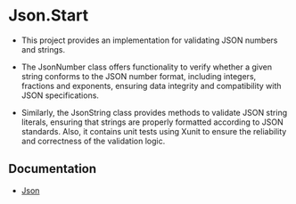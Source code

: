 # Json.Start

  - This project provides an implementation for validating JSON numbers and strings.

  - The JsonNumber class offers functionality to verify whether a given string conforms to the JSON number format, including integers, fractions and exponents, ensuring data integrity and compatibility with JSON specifications. 
  
  - Similarly, the JsonString class provides methods to validate JSON string literals, ensuring that strings are properly formatted according to JSON standards. Also, it contains unit tests using Xunit to ensure the reliability and correctness of the validation logic.
    
 ## Documentation

  - [Json](https://www.json.org/json-en.html)
